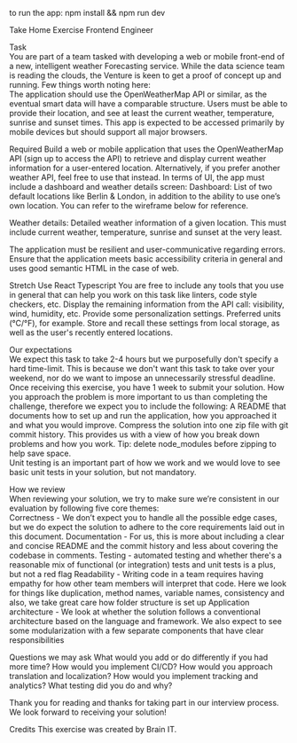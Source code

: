 to run the app:
    npm install && npm run dev



Take Home Exercise
Frontend Engineer

Task 			
You are part of a team tasked with developing a web or mobile front-end of a new, intelligent weather Forecasting service. While the data science team is reading the clouds, the Venture is keen to get a proof of concept up and running. Few things worth noting here: 							
The application should use the OpenWeatherMap API or similar, as the eventual smart data will have a comparable structure. 
Users must be able to provide their location, and see at least the current weather, temperature, sunrise and sunset times.
This app is expected to be accessed primarily by mobile devices but should support all major browsers. 

Required 
 Build a web or mobile application that uses the OpenWeatherMap API (sign up to access the API) to retrieve and display current weather information for a user-entered location. Alternatively, if you prefer another weather API, feel free to use that instead.
In terms of UI, the app must include a dashboard and weather details screen:
Dashboard: List of two default locations like Berlin & London, in addition to the ability to use one’s own location. You can refer to the wireframe below for reference.

 

Weather details: Detailed weather information of a given location. This must include current weather, temperature, sunrise and sunset at the very least. 
						
The application must be resilient and user-communicative regarding errors. 
Ensure that the application meets basic accessibility criteria in general and uses good semantic HTML in the case of web. 

Stretch 
Use React Typescript 
You are free to include any tools that you use in general that can help you work on this task like linters, code style checkers, etc. 
Display the remaining information from the API call: visibility, wind, humidity, etc.
Provide some personalization settings. Preferred units (°C/°F), for example. 
Store and recall these settings from local storage, as well as the user's recently entered locations. 

Our expectations 					
We expect this task to take 2-4 hours but we purposefully don't specify a hard time-limit. This is because we don't want this task to take over your weekend, nor do we want to impose an unnecessarily stressful deadline.   Once receiving this exercise, you have 1 week to submit your solution.
How you approach the problem is more important to us than completing the challenge, therefore we expect you to include the following: 
A README that documents how to set up and run the application, how you approached it and what you would improve. 
Compress the solution into one zip file with git commit history. This provides us with a view of how you break down problems and how you work. 
Tip: delete node_modules before zipping to help save space.  
Unit testing is an important part of how we work and we would love to see basic unit tests in your solution, but not mandatory. 

How we review				
When reviewing your solution, we try to make sure we’re consistent in our evaluation by following five core themes:					
Correctness - We don’t expect you to handle all the possible edge cases, but we do expect the solution to adhere to the core requirements laid out in this document.
Documentation - For us, this is more about including a clear and concise README and the commit history and less about covering the codebase in comments.
Testing - automated testing and whether there's a reasonable mix of functional (or integration) tests and unit tests is a plus, but not a red flag 
Readability - Writing code in a team requires having empathy for how other team members will interpret that code. Here we look for things like duplication, method names, variable names, consistency and also, we take great care how folder structure is set up
Application architecture - We look at whether the solution follows a conventional architecture based on the language and framework. We also expect to see some modularization with a few separate components that have clear responsibilities

Questions we may ask 
What would you add or do differently if you had more time? 
How would you implement CI/CD?
How would you approach translation and localization? 
How would you implement tracking and analytics? 
What testing did you do and why? 

Thank you for reading and thanks for taking part in our interview process. We look forward to receiving your solution!

Credits
This exercise was created by Brain IT.
